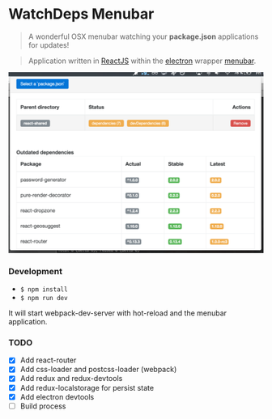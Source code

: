 # WatchDeps Menubar

> A wonderful OSX menubar watching your **package.json** applications for updates!

> Application written in [ReactJS](https://facebook.github.io/react/) within the [electron](https://github.com/atom/electron) wrapper [menubar](https://github.com/maxogden/menubar).

![WatchDeps Menubar](./example.png)

### Development

* `$ npm install`
* `$ npm run dev`

It will start webpack-dev-server with hot-reload and the menubar application.

### TODO

* [x] Add react-router
* [x] Add css-loader and postcss-loader (webpack)
* [x] Add redux and redux-devtools
* [x] Add redux-localstorage for persist state
* [x] Add electron devtools
* [ ] Build process
